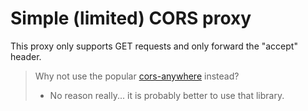 # Simple (limited) CORS proxy
This proxy only supports GET requests and only forward the "accept" header.

> Why not use the popular [cors-anywhere](https://github.com/Rob--W/cors-anywhere) instead?
> - No reason really... it is probably better to use that library.



